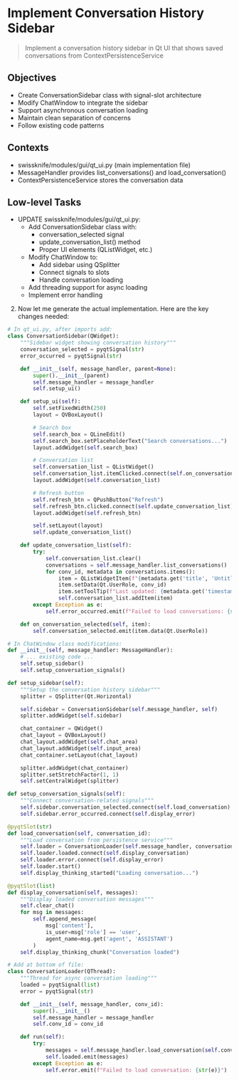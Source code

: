 # Implement Conversation History Sidebar

> Implement a conversation history sidebar in Qt UI that shows saved
> conversations from ContextPersistenceService

## Objectives

- Create ConversationSidebar class with signal-slot architecture
- Modify ChatWindow to integrate the sidebar
- Support asynchronous conversation loading
- Maintain clean separation of concerns
- Follow existing code patterns

## Contexts

- swissknife/modules/gui/qt_ui.py (main implementation file)
- MessageHandler provides list_conversations() and load_conversation()
- ContextPersistenceService stores the conversation data

## Low-level Tasks

- UPDATE swissknife/modules/gui/qt_ui.py:
  - Add ConversationSidebar class with:
    - conversation_selected signal
    - update_conversation_list() method
    - Proper UI elements (QListWidget, etc.)
  - Modify ChatWindow to:
    - Add sidebar using QSplitter
    - Connect signals to slots
    - Handle conversation loading
  - Add threading support for async loading
  - Implement error handling

2. Now let me generate the actual implementation. Here are the key changes
   needed:

```python
# In qt_ui.py, after imports add:
class ConversationSidebar(QWidget):
    """Sidebar widget showing conversation history"""
    conversation_selected = pyqtSignal(str)
    error_occurred = pyqtSignal(str)

    def __init__(self, message_handler, parent=None):
        super().__init__(parent)
        self.message_handler = message_handler
        self.setup_ui()

    def setup_ui(self):
        self.setFixedWidth(250)
        layout = QVBoxLayout()

        # Search box
        self.search_box = QLineEdit()
        self.search_box.setPlaceholderText("Search conversations...")
        layout.addWidget(self.search_box)

        # Conversation list
        self.conversation_list = QListWidget()
        self.conversation_list.itemClicked.connect(self.on_conversation_selected)
        layout.addWidget(self.conversation_list)

        # Refresh button
        self.refresh_btn = QPushButton("Refresh")
        self.refresh_btn.clicked.connect(self.update_conversation_list)
        layout.addWidget(self.refresh_btn)

        self.setLayout(layout)
        self.update_conversation_list()

    def update_conversation_list(self):
        try:
            self.conversation_list.clear()
            conversations = self.message_handler.list_conversations()
            for conv_id, metadata in conversations.items():
                item = QListWidgetItem(f"{metadata.get('title', 'Untitled')}")
                item.setData(Qt.UserRole, conv_id)
                item.setToolTip(f"Last updated: {metadata.get('timestamp')}")
                self.conversation_list.addItem(item)
        except Exception as e:
            self.error_occurred.emit(f"Failed to load conversations: {str(e)}")

    def on_conversation_selected(self, item):
        self.conversation_selected.emit(item.data(Qt.UserRole))
```

```python
# In ChatWindow class modifications:
def __init__(self, message_handler: MessageHandler):
    # ... existing code ...
    self.setup_sidebar()
    self.setup_conversation_signals()

def setup_sidebar(self):
    """Setup the conversation history sidebar"""
    splitter = QSplitter(Qt.Horizontal)

    self.sidebar = ConversationSidebar(self.message_handler, self)
    splitter.addWidget(self.sidebar)

    chat_container = QWidget()
    chat_layout = QVBoxLayout()
    chat_layout.addWidget(self.chat_area)
    chat_layout.addWidget(self.input_area)
    chat_container.setLayout(chat_layout)

    splitter.addWidget(chat_container)
    splitter.setStretchFactor(1, 1)
    self.setCentralWidget(splitter)

def setup_conversation_signals(self):
    """Connect conversation-related signals"""
    self.sidebar.conversation_selected.connect(self.load_conversation)
    self.sidebar.error_occurred.connect(self.display_error)

@pyqtSlot(str)
def load_conversation(self, conversation_id):
    """Load conversation from persistence service"""
    self.loader = ConversationLoader(self.message_handler, conversation_id)
    self.loader.loaded.connect(self.display_conversation)
    self.loader.error.connect(self.display_error)
    self.loader.start()
    self.display_thinking_started("Loading conversation...")

@pyqtSlot(list)
def display_conversation(self, messages):
    """Display loaded conversation messages"""
    self.clear_chat()
    for msg in messages:
        self.append_message(
            msg['content'],
            is_user=msg['role'] == 'user',
            agent_name=msg.get('agent', 'ASSISTANT')
        )
    self.display_thinking_chunk("Conversation loaded")
```

```python
# Add at bottom of file:
class ConversationLoader(QThread):
    """Thread for async conversation loading"""
    loaded = pyqtSignal(list)
    error = pyqtSignal(str)

    def __init__(self, message_handler, conv_id):
        super().__init__()
        self.message_handler = message_handler
        self.conv_id = conv_id

    def run(self):
        try:
            messages = self.message_handler.load_conversation(self.conv_id)
            self.loaded.emit(messages)
        except Exception as e:
            self.error.emit(f"Failed to load conversation: {str(e)}")
```
